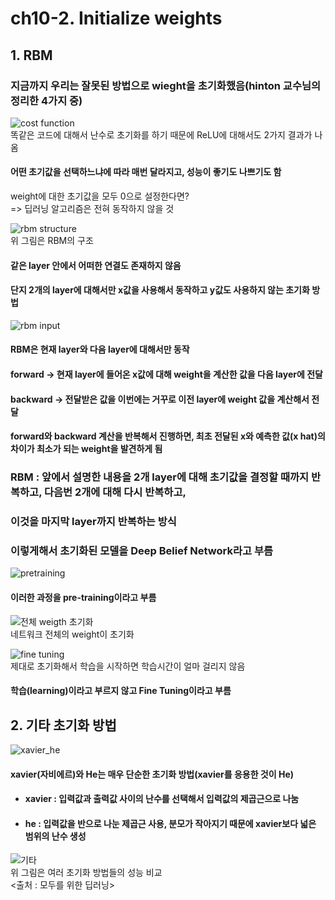 # ch10-2. Initialize weights

## 1. RBM
### 지금까지 우리는 잘못된 방법으로 wieght을 초기화했음(hinton 교수님의 정리한 4가지 중)
  
![cost function](https://user-images.githubusercontent.com/31130917/111317458-89883e80-86a7-11eb-8ced-3c8c187b7dfd.png)  
똑같은 코드에 대해서 난수로 초기화를 하기 때문에 ReLU에 대해서도 2가지 결과가 나옴  
#### 어떤 초기값을 선택하느냐에 따라 매번 달라지고, 성능이 좋기도 나쁘기도 함  
  
weight에 대한 초기값을 모두 0으로 설정한다면?  
=> 딥러닝 알고리즘은 전혀 동작하지 않을 것  
  
![rbm structure](https://user-images.githubusercontent.com/31130917/111318057-0ca99480-86a8-11eb-81e3-2297bff8e472.png)  
위 그림은 RBM의 구조  
#### 같은 layer 안에서 어떠한 연결도 존재하지 않음
#### 단지 2개의 layer에 대해서만 x값을 사용해서 동작하고 y값도 사용하지 않는 초기화 방법
  
![rbm input](https://user-images.githubusercontent.com/31130917/111318061-0d422b00-86a8-11eb-8114-8ecf21cc870b.png)  
#### RBM은 현재 layer와 다음 layer에 대해서만 동작  
#### forward -> 현재 layer에 들어온 x값에 대해 weight을 계산한 값을 다음 layer에 전달
#### backward -> 전달받은 값을 이번에는 거꾸로 이전 layer에 weight 값을 계산해서 전달
#### forward와 backward 계산을 반복해서 진행하면, 최초 전달된 x와 예측한 값(x hat)의 차이가 최소가 되는 weight을 발견하게 됨
  
### RBM : 앞에서 설명한 내용을 2개 layer에 대해 초기값을 결정할 때까지 반복하고, 다음번 2개에 대해 다시 반복하고,  
### 이것을 마지막 layer까지 반복하는 방식
### 이렇게해서 초기화된 모델을 Deep Belief Network라고 부름
  
![pretraining](https://user-images.githubusercontent.com/31130917/111318979-e3d5cf00-86a8-11eb-84f1-a49cbecfb85c.png)  
#### 이러한 과정을 pre-training이라고 부름
  
![전체 weigth 초기화](https://user-images.githubusercontent.com/31130917/111319111-02d46100-86a9-11eb-9488-85f0cf01c3ab.png)  
네트워크 전체의 weight이 초기화  
  
![fine tuning](https://user-images.githubusercontent.com/31130917/111319264-2697a700-86a9-11eb-9479-0d012aaa7ef5.png)  
제대로 초기화해서 학습을 시작하면 학습시간이 얼마 걸리지 않음  
#### 학습(learning)이라고 부르지 않고 Fine Tuning이라고 부름
  
## 2. 기타 초기화 방법
![xavier_he](https://user-images.githubusercontent.com/31130917/111319456-5d6dbd00-86a9-11eb-8d3e-64ce813b27a5.png)  
#### xavier(자비에르)와 He는 매우 단순한 초기화 방법(xavier를 응용한 것이 He)
  
* #### xavier : 입력값과 출력값 사이의 난수를 선택해서 입력값의 제곱근으로 나눔  
* #### he : 입력값을 반으로 나눈 제곱근 사용, 분모가 작아지기 때문에 xavier보다 넓은 범위의 난수 생성  
  
![기타](https://user-images.githubusercontent.com/31130917/111319821-bdfcfa00-86a9-11eb-954f-6a6b2e6bad3b.png)  
위 그림은 여러 초기화 방법들의 성능 비교  
<출처 : 모두를 위한 딥러닝>

